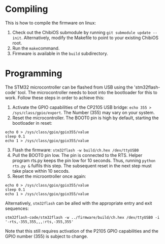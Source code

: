 Compiling
=========

This is how to compile the firmware on linux:

1. Check out the ChibiOS submodule by running `git submodule update --init`. Alternatively, modify the Makefile to point to your existing ChibiOS root.
2. Run the `make`command.
3. Firmware is available in the `build` subdirectory.


Programming
===========

The STM32 microcontroller can be flashed from USB using the 'stm32flash-code' tool. The microcontroller needs to boot into the bootloader for this to work. Follow these steps in order to achieve this:

1. Activate the GPIO capabilities of the CP2105 USB bridge: `echo 355 > /sys/class/gpio/export`. The Number (355) may vary on your system.
2. Reset the microcontroller. The BOOT0 pin is high by default, starting the bootloader in reset:
```
echo 0 > /sys/class/gpio/gpio355/value
sleep 0.1
echo 1 > /sys/class/gpio/gpio355/value
```
3. Flash the firmware: `stm32flash -w build/ch.hex /dev/ttyUSB0`
4. Pull the BOOT0 pin low. The pin is connected to the RTS. Helper program rts.py keeps the pin low for 10 seconds. Thus, running `python rts.py &` fulfils this step. The subsequent reset in the next step must take place within 10 secods.
5. Reset the microontroller once again:
```
echo 0 > /sys/class/gpio/gpio355/value
sleep 0.1
echo 1 > /sys/class/gpio/gpio355/value
```

Alternatively, `stm32flash` can be alled with the appropriate entry and exit sequences:

```
stm32flash-code/stm32flash -w ../firmware/build/ch.hex /dev/ttyUSB0 -i '-rts,-355,355,,,:rts,-355,355'
```

Note that this still requires activation of the P2105 GPIO capabilities and the GPIO number (355) is subject to change.
